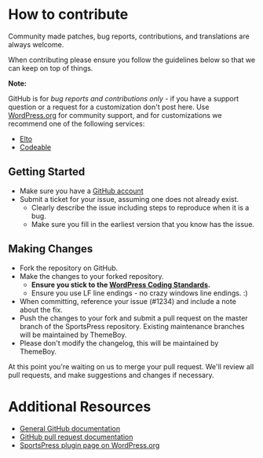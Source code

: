 # How to contribute

Community made patches, bug reports, contributions, and translations are always welcome.

When contributing please ensure you follow the guidelines below so that we can keep on top of things.

__Note:__ 

GitHub is for *bug reports and contributions only* - if you have a support question or a request for a customization don't post here. Use [WordPress.org](http://wordpress.org/support/plugin/sportspress) for community support, and for customizations we recommend one of the following services:

- [Elto](https://www.elto.com/)
- [Codeable](https://codeable.io/)

## Getting Started

* Make sure you have a [GitHub account](https://github.com/signup/free)
* Submit a ticket for your issue, assuming one does not already exist.
  * Clearly describe the issue including steps to reproduce when it is a bug.
  * Make sure you fill in the earliest version that you know has the issue.

## Making Changes

* Fork the repository on GitHub.
* Make the changes to your forked repository.
  * **Ensure you stick to the [WordPress Coding Standards](http://codex.wordpress.org/WordPress_Coding_Standards).**
  * Ensure you use LF line endings - no crazy windows line endings. :)
* When committing, reference your issue (#1234) and include a note about the fix.
* Push the changes to your fork and submit a pull request on the master branch of the SportsPress repository. Existing maintenance branches will be maintained by ThemeBoy.
* Please don't modify the changelog, this will be maintained by ThemeBoy.

At this point you're waiting on us to merge your pull request. We'll review all pull requests, and make suggestions and changes if necessary.

# Additional Resources

* [General GitHub documentation](http://help.github.com/)
* [GitHub pull request documentation](http://help.github.com/send-pull-requests/)
* [SportsPress plugin page on WordPress.org](http://wordpress.org/plugins/sportspress/)